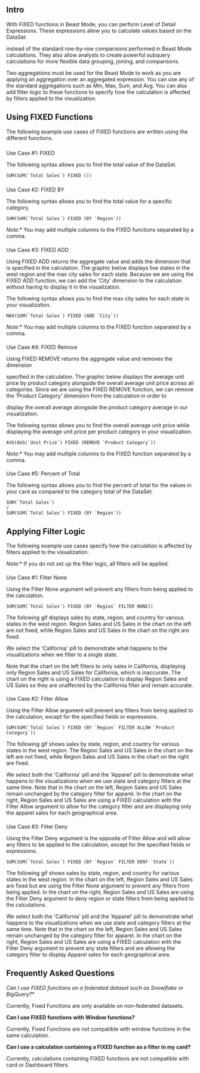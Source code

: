 

Intro
-------

With FIXED functions in Beast Mode, you can perform Level of Detail Expressions. These expressions allow you to calculate values based on the DataSet


 instead of the standard row-by-row comparisons performed in Beast Mode calculations. They also allow analysts to create powerful subquery calculations for more flexible data grouping, joining, and comparisons.


 Two aggregations must be used for the Beast Mode to work as you are applying an aggregation over an aggregated expression. You can use any of the standard aggregations such as Min, Max, Sum, and Avg. You can also add filter logic to these functions to specify how the calculation is affected by filters applied to the visualization.


 Using FIXED Functions
-----------------------

The following example use cases of FIXED functions are written using the different functions.

###
 Use Case #1: FIXED

The following syntax allows you to find the total value of the DataSet.


```
SUM(SUM(`Total Sales`) FIXED ())
```

###

Use Case #2: FIXED BY

The following syntax allows you to find the total value for a specific category.


```
SUM(SUM(`Total Sales`) FIXED (BY `Region`))
```

*Note:**
 You may add multiple columns to the FIXED functions separated by a comma.


####

Use Case #3: FIXED ADD

Using FIXED ADD returns the aggregate value and adds the dimension that is specified in the calculation. The graphic below displays live states in the west region and the max city sales for each state. Because we are using the FIXED ADD function, we can add the 'City' dimension to the calculation without having to display it in the visualization.


 The following syntax allows you to find the max city sales for each state in your visualization.


```
MAX(SUM(`Total Sales`) FIXED (ADD `City`))
```

*Note:**
 You may add multiple columns to the FIXED function separated by a comma.


####


####
 Use Case #4: FIXED Remove

Using FIXED REMOVE returns the aggregate value and removes the dimension


 specified in the calculation. The graphic below displays the average unit price by product category alongside the overall average unit price across all categories. Since we are using the FIXED REMOVE function, we can remove the 'Product Category' dimension from the calculation in order to


 display the overall average alongside the product category average in our visualization.


 The following syntax allows you to find the overall average unit price while displaying the average unit price per product category in your visualization.


```
AVG(AVG(`Unit Price`) FIXED (REMOVE `Product Category`))
```

*Note:**
 You may add multiple columns to the FIXED function separated by a comma.


####

Use Case #5: Percent of Total

The following syntax allows you to find the percent of total for the values in your card as compared to the category total of the DataSet.


```
SUM(`Total Sales`)
/
SUM(SUM(`Total Sales`) FIXED (BY `Region`))
```

Applying Filter Logic
------------------------

The following example use cases specify how the calculation is affected by filters applied to the visualization.

*Note:**
 If you do not set up the filter logic, all filters will be applied.


####
 Use Case #1: Filter None

Using the Filter None argument will prevent any filters from being applied to the calculation.


```
SUM(SUM(`Total Sales`) FIXED (BY `Region` FILTER NONE))
```


 The following gif displays sales by state, region, and country for various states in the west region. Region Sales and US Sales in the chart on the left are not fixed, while Region Sales and US Sales in the chart on the right are fixed.


 We select the 'California' pill to demonstrate what happens to the visualizations when we filter to a single state.


 Note that the chart on the left filters to only sales in California, displaying only Region Sales and US Sales for California, which is inaccurate. The chart on the right is using a FIXED calculation to display Region Sales and US Sales so they are unaffected by the California filter and remain accurate.


####
 Use Case #2: Filter Allow

Using the Filter Allow argument will prevent any filters from being applied to the calculation, except for the specified fields or expressions.


```
SUM(SUM(`Total Sales`) FIXED (BY `Region` FILTER ALLOW `Product Category`))
```


 The following gif shows sales by state, region, and country for various states in the west region. The Region Sales and US Sales in the chart on the left are not fixed, while Region Sales and US Sales in the chart on the right are fixed.


 We select both the 'California' pill and the 'Apparel' pill to demonstrate what happens to the visualizations when we use state and category filters at the same time. Note that in the chart on the left, Region Sales and US Sales remain unchanged by the category filter for apparel. In the chart on the right, Region Sales and US Sales are using a FIXED calculation with the Filter Allow argument to allow for the category filter and are displaying only the apparel sales for each geographical area.


####
 Use Case #3: Filter Deny

Using the Filter Deny argument is the opposite of Filter Allow and will allow any filters to be applied to the calculation, except for the specified fields or expressions.


```
SUM(SUM(`Total Sales`) FIXED (BY `Region` FILTER DENY `State`))
```


 The following gif shows sales by state, region, and country for various states in the west region. In the chart on the left, Region Sales and US Sales are fixed but are using the Filter None argument to prevent any filters from being applied. In the chart on the right, Region Sales and US Sales are using the Filter Deny argument to deny region or state filters from being applied to the calculations.


 We select both the 'California' pill and the 'Apparel' pill to demonstrate what happens to the visualizations when we use state and category filters at the same time. Note that in the chart on the left, Region Sales and US Sales remain unchanged by the category filter for apparel. In the chart on the right, Region Sales and US Sales are using a FIXED calculation with the Filter Deny argument to prevent any state filters and are allowing the category filter to display Apparel sales for each geographical area.

Frequently Asked Questions
----------------------------

*Can I use FIXED functions on a federated dataset such as Snowflake or BigQuery?**


 Currently, Fixed Functions are only available on non-federated datasets.


**Can I use FIXED functions with Window functions?**


 Currently, Fixed Functions are not compatible with window functions in the same calculation.


**Can I use a calculation containing a FIXED function as a filter in my card?**


 Currently, calculations containing FIXED functions are not compatible with card or Dashboard filters.

